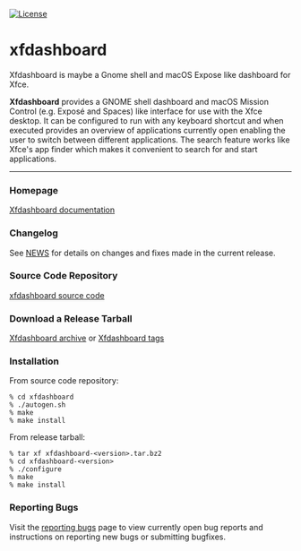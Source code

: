 [![License](https://img.shields.io/badge/License-GPL%20v2-blue.svg)](https://gitlab.xfce.org/apps/xfdashboard/-/blob/master/COPYING)

# xfdashboard

Xfdashboard is maybe a Gnome shell and macOS Expose like dashboard for Xfce.

**Xfdashboard** provides a GNOME shell dashboard and macOS Mission Control
(e.g. Exposé and Spaces) like interface for use with the Xfce desktop. It can
be configured to run with any keyboard shortcut and when executed provides an
overview of applications currently open enabling the user to switch between
different applications. The search feature works like Xfce's app finder which
makes it convenient to search for and start applications.

----

### Homepage

[Xfdashboard documentation](https://docs.xfce.org/apps/xfdashboard/start)

### Changelog

See [NEWS](https://gitlab.xfce.org/apps/xfdashboard/-/blob/master/NEWS) for details on changes and fixes made in the current release.

### Source Code Repository

[xfdashboard source code](https://gitlab.xfce.org/apps/xfdashboard)

### Download a Release Tarball

[Xfdashboard archive](https://archive.xfce.org/src/apps/xfdashboard)
    or
[Xfdashboard tags](https://gitlab.xfce.org/apps/xfdashboard/-/tags)

### Installation

From source code repository: 

    % cd xfdashboard
    % ./autogen.sh
    % make
    % make install

From release tarball:

    % tar xf xfdashboard-<version>.tar.bz2
    % cd xfdashboard-<version>
    % ./configure
    % make
    % make install

### Reporting Bugs

Visit the [reporting bugs](https://docs.xfce.org/apps/xfdashboard/bugs) page to view currently open bug reports and instructions on reporting new bugs or submitting bugfixes.

